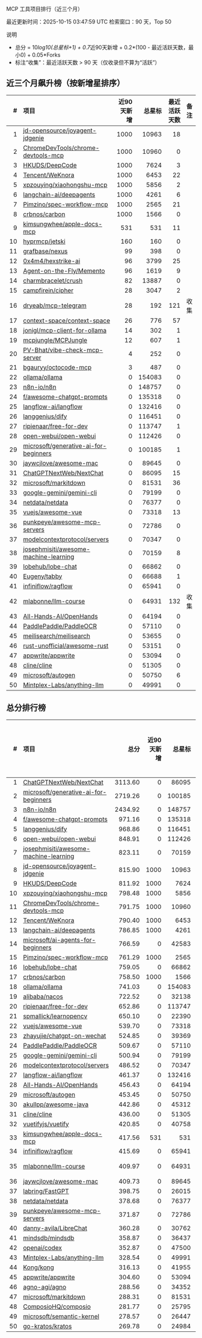 MCP 工具项目排行（近三个月）

最近更新时间：2025-10-15 03:47:59 UTC
检索窗口：90 天，Top 50

说明
- 总分 = 10*log10(总星标+1) + 0.7*近90天新增 + 0.2*(100 - 最近活跃天数，最小0) + 0.05*Forks
- 标注“收集”：最近活跃天数 > 90 天（仅收录但不算为“活跃”）

## 近三个月飙升榜（按新增星排序）
| # | 项目 | 近90天新增 | 总星标 | 最近活跃天数 | 备注 |
|---:|:-----|-----------:|-------:|------------:|:-----|
| 1 | [jd-opensource/joyagent-jdgenie](https://github.com/jd-opensource/joyagent-jdgenie) | 1000 | 10963 | 18 |  |
| 2 | [ChromeDevTools/chrome-devtools-mcp](https://github.com/ChromeDevTools/chrome-devtools-mcp) | 1000 | 10960 | 0 |  |
| 3 | [HKUDS/DeepCode](https://github.com/HKUDS/DeepCode) | 1000 | 7624 | 3 |  |
| 4 | [Tencent/WeKnora](https://github.com/Tencent/WeKnora) | 1000 | 6453 | 22 |  |
| 5 | [xpzouying/xiaohongshu-mcp](https://github.com/xpzouying/xiaohongshu-mcp) | 1000 | 5856 | 2 |  |
| 6 | [langchain-ai/deepagents](https://github.com/langchain-ai/deepagents) | 1000 | 4261 | 6 |  |
| 7 | [Pimzino/spec-workflow-mcp](https://github.com/Pimzino/spec-workflow-mcp) | 1000 | 2565 | 21 |  |
| 8 | [crbnos/carbon](https://github.com/crbnos/carbon) | 1000 | 1566 | 0 |  |
| 9 | [kimsungwhee/apple-docs-mcp](https://github.com/kimsungwhee/apple-docs-mcp) | 531 | 531 | 11 |  |
| 10 | [hyprmcp/jetski](https://github.com/hyprmcp/jetski) | 160 | 160 | 0 |  |
| 11 | [grafbase/nexus](https://github.com/grafbase/nexus) | 99 | 398 | 0 |  |
| 12 | [0x4m4/hexstrike-ai](https://github.com/0x4m4/hexstrike-ai) | 96 | 3799 | 25 |  |
| 13 | [Agent-on-the-Fly/Memento](https://github.com/Agent-on-the-Fly/Memento) | 96 | 1619 | 9 |  |
| 14 | [charmbracelet/crush](https://github.com/charmbracelet/crush) | 82 | 13887 | 0 |  |
| 15 | [campfirein/cipher](https://github.com/campfirein/cipher) | 28 | 3047 | 2 |  |
| 16 | [dryeab/mcp-telegram](https://github.com/dryeab/mcp-telegram) | 28 | 192 | 121 | 收集 |
| 17 | [context-space/context-space](https://github.com/context-space/context-space) | 26 | 776 | 57 |  |
| 18 | [jonigl/mcp-client-for-ollama](https://github.com/jonigl/mcp-client-for-ollama) | 14 | 302 | 1 |  |
| 19 | [mcpjungle/MCPJungle](https://github.com/mcpjungle/MCPJungle) | 12 | 607 | 1 |  |
| 20 | [PV-Bhat/vibe-check-mcp-server](https://github.com/PV-Bhat/vibe-check-mcp-server) | 4 | 252 | 0 |  |
| 21 | [bgauryy/octocode-mcp](https://github.com/bgauryy/octocode-mcp) | 3 | 487 | 0 |  |
| 22 | [ollama/ollama](https://github.com/ollama/ollama) | 0 | 154083 | 0 |  |
| 23 | [n8n-io/n8n](https://github.com/n8n-io/n8n) | 0 | 148757 | 0 |  |
| 24 | [f/awesome-chatgpt-prompts](https://github.com/f/awesome-chatgpt-prompts) | 0 | 135318 | 0 |  |
| 25 | [langflow-ai/langflow](https://github.com/langflow-ai/langflow) | 0 | 132416 | 0 |  |
| 26 | [langgenius/dify](https://github.com/langgenius/dify) | 0 | 116451 | 0 |  |
| 27 | [ripienaar/free-for-dev](https://github.com/ripienaar/free-for-dev) | 0 | 113747 | 1 |  |
| 28 | [open-webui/open-webui](https://github.com/open-webui/open-webui) | 0 | 112426 | 0 |  |
| 29 | [microsoft/generative-ai-for-beginners](https://github.com/microsoft/generative-ai-for-beginners) | 0 | 100185 | 1 |  |
| 30 | [jaywcjlove/awesome-mac](https://github.com/jaywcjlove/awesome-mac) | 0 | 89645 | 0 |  |
| 31 | [ChatGPTNextWeb/NextChat](https://github.com/ChatGPTNextWeb/NextChat) | 0 | 86095 | 15 |  |
| 32 | [microsoft/markitdown](https://github.com/microsoft/markitdown) | 0 | 81531 | 36 |  |
| 33 | [google-gemini/gemini-cli](https://github.com/google-gemini/gemini-cli) | 0 | 79199 | 0 |  |
| 34 | [netdata/netdata](https://github.com/netdata/netdata) | 0 | 76377 | 0 |  |
| 35 | [vuejs/awesome-vue](https://github.com/vuejs/awesome-vue) | 0 | 73318 | 13 |  |
| 36 | [punkpeye/awesome-mcp-servers](https://github.com/punkpeye/awesome-mcp-servers) | 0 | 72786 | 0 |  |
| 37 | [modelcontextprotocol/servers](https://github.com/modelcontextprotocol/servers) | 0 | 70347 | 0 |  |
| 38 | [josephmisiti/awesome-machine-learning](https://github.com/josephmisiti/awesome-machine-learning) | 0 | 70159 | 8 |  |
| 39 | [lobehub/lobe-chat](https://github.com/lobehub/lobe-chat) | 0 | 66862 | 0 |  |
| 40 | [Eugeny/tabby](https://github.com/Eugeny/tabby) | 0 | 66688 | 1 |  |
| 41 | [infiniflow/ragflow](https://github.com/infiniflow/ragflow) | 0 | 65941 | 0 |  |
| 42 | [mlabonne/llm-course](https://github.com/mlabonne/llm-course) | 0 | 64931 | 132 | 收集 |
| 43 | [All-Hands-AI/OpenHands](https://github.com/All-Hands-AI/OpenHands) | 0 | 64194 | 0 |  |
| 44 | [PaddlePaddle/PaddleOCR](https://github.com/PaddlePaddle/PaddleOCR) | 0 | 57110 | 0 |  |
| 45 | [meilisearch/meilisearch](https://github.com/meilisearch/meilisearch) | 0 | 53655 | 0 |  |
| 46 | [rust-unofficial/awesome-rust](https://github.com/rust-unofficial/awesome-rust) | 0 | 53151 | 0 |  |
| 47 | [appwrite/appwrite](https://github.com/appwrite/appwrite) | 0 | 53094 | 0 |  |
| 48 | [cline/cline](https://github.com/cline/cline) | 0 | 51305 | 0 |  |
| 49 | [microsoft/autogen](https://github.com/microsoft/autogen) | 0 | 50750 | 6 |  |
| 50 | [Mintplex-Labs/anything-llm](https://github.com/Mintplex-Labs/anything-llm) | 0 | 49991 | 0 |  |


## 总分排行榜
| # | 项目 | 总分 | 近90天新增 | 总星标 | Forks | 最近活跃天数 | 备注 |
|---:|:-----|----:|-----------:|-------:|------:|------------:|:-----|
| 1 | [ChatGPTNextWeb/NextChat](https://github.com/ChatGPTNextWeb/NextChat) | 3113.60 | 0 | 86095 | 60945 | 15 |  |
| 2 | [microsoft/generative-ai-for-beginners](https://github.com/microsoft/generative-ai-for-beginners) | 2719.26 | 0 | 100185 | 52989 | 1 |  |
| 3 | [n8n-io/n8n](https://github.com/n8n-io/n8n) | 2434.92 | 0 | 148757 | 47264 | 0 |  |
| 4 | [f/awesome-chatgpt-prompts](https://github.com/f/awesome-chatgpt-prompts) | 971.16 | 0 | 135318 | 17997 | 0 |  |
| 5 | [langgenius/dify](https://github.com/langgenius/dify) | 968.86 | 0 | 116451 | 17964 | 0 |  |
| 6 | [open-webui/open-webui](https://github.com/open-webui/open-webui) | 848.91 | 0 | 112426 | 15568 | 0 |  |
| 7 | [josephmisiti/awesome-machine-learning](https://github.com/josephmisiti/awesome-machine-learning) | 823.11 | 0 | 70159 | 15125 | 8 |  |
| 8 | [jd-opensource/joyagent-jdgenie](https://github.com/jd-opensource/joyagent-jdgenie) | 815.90 | 1000 | 10963 | 1182 | 18 |  |
| 9 | [HKUDS/DeepCode](https://github.com/HKUDS/DeepCode) | 811.92 | 1000 | 7624 | 1074 | 3 |  |
| 10 | [xpzouying/xiaohongshu-mcp](https://github.com/xpzouying/xiaohongshu-mcp) | 798.48 | 1000 | 5856 | 824 | 2 |  |
| 11 | [ChromeDevTools/chrome-devtools-mcp](https://github.com/ChromeDevTools/chrome-devtools-mcp) | 791.75 | 1000 | 10960 | 627 | 0 |  |
| 12 | [Tencent/WeKnora](https://github.com/Tencent/WeKnora) | 790.40 | 1000 | 6453 | 734 | 22 |  |
| 13 | [langchain-ai/deepagents](https://github.com/langchain-ai/deepagents) | 786.85 | 1000 | 4261 | 635 | 6 |  |
| 14 | [microsoft/ai-agents-for-beginners](https://github.com/microsoft/ai-agents-for-beginners) | 766.59 | 0 | 42583 | 14018 | 3 |  |
| 15 | [Pimzino/spec-workflow-mcp](https://github.com/Pimzino/spec-workflow-mcp) | 761.29 | 1000 | 2565 | 228 | 21 |  |
| 16 | [lobehub/lobe-chat](https://github.com/lobehub/lobe-chat) | 759.05 | 0 | 66862 | 13816 | 0 |  |
| 17 | [crbnos/carbon](https://github.com/crbnos/carbon) | 758.50 | 1000 | 1566 | 131 | 0 |  |
| 18 | [ollama/ollama](https://github.com/ollama/ollama) | 741.03 | 0 | 154083 | 13383 | 0 |  |
| 19 | [alibaba/nacos](https://github.com/alibaba/nacos) | 722.52 | 0 | 32138 | 13153 | 1 |  |
| 20 | [ripienaar/free-for-dev](https://github.com/ripienaar/free-for-dev) | 652.86 | 0 | 113747 | 11650 | 1 |  |
| 21 | [spmallick/learnopencv](https://github.com/spmallick/learnopencv) | 650.10 | 0 | 22390 | 11732 | 0 |  |
| 22 | [vuejs/awesome-vue](https://github.com/vuejs/awesome-vue) | 539.70 | 0 | 73318 | 9473 | 13 |  |
| 23 | [zhayujie/chatgpt-on-wechat](https://github.com/zhayujie/chatgpt-on-wechat) | 524.85 | 0 | 39369 | 9450 | 68 |  |
| 24 | [PaddlePaddle/PaddleOCR](https://github.com/PaddlePaddle/PaddleOCR) | 509.67 | 0 | 57110 | 8842 | 0 |  |
| 25 | [google-gemini/gemini-cli](https://github.com/google-gemini/gemini-cli) | 500.94 | 0 | 79199 | 8639 | 0 |  |
| 26 | [modelcontextprotocol/servers](https://github.com/modelcontextprotocol/servers) | 486.52 | 0 | 70347 | 8361 | 0 |  |
| 27 | [langflow-ai/langflow](https://github.com/langflow-ai/langflow) | 461.37 | 0 | 132416 | 7803 | 0 |  |
| 28 | [All-Hands-AI/OpenHands](https://github.com/All-Hands-AI/OpenHands) | 456.43 | 0 | 64194 | 7767 | 0 |  |
| 29 | [microsoft/autogen](https://github.com/microsoft/autogen) | 453.45 | 0 | 50750 | 7752 | 6 |  |
| 30 | [akullpp/awesome-java](https://github.com/akullpp/awesome-java) | 442.86 | 0 | 45312 | 7546 | 5 |  |
| 31 | [cline/cline](https://github.com/cline/cline) | 436.00 | 0 | 51305 | 7378 | 0 |  |
| 32 | [vuetifyjs/vuetify](https://github.com/vuetifyjs/vuetify) | 420.85 | 0 | 40758 | 7095 | 0 |  |
| 33 | [kimsungwhee/apple-docs-mcp](https://github.com/kimsungwhee/apple-docs-mcp) | 417.56 | 531 | 531 | 16 | 11 |  |
| 34 | [infiniflow/ragflow](https://github.com/infiniflow/ragflow) | 415.69 | 0 | 65941 | 6950 | 0 |  |
| 35 | [mlabonne/llm-course](https://github.com/mlabonne/llm-course) | 409.97 | 0 | 64931 | 7237 | 132 | 收集 |
| 36 | [jaywcjlove/awesome-mac](https://github.com/jaywcjlove/awesome-mac) | 409.73 | 0 | 89645 | 6804 | 0 |  |
| 37 | [labring/FastGPT](https://github.com/labring/FastGPT) | 398.75 | 0 | 26015 | 6692 | 0 |  |
| 38 | [netdata/netdata](https://github.com/netdata/netdata) | 378.68 | 0 | 76377 | 6197 | 0 |  |
| 39 | [punkpeye/awesome-mcp-servers](https://github.com/punkpeye/awesome-mcp-servers) | 371.87 | 0 | 72786 | 6065 | 0 |  |
| 40 | [danny-avila/LibreChat](https://github.com/danny-avila/LibreChat) | 360.28 | 0 | 30762 | 5916 | 2 |  |
| 41 | [mindsdb/mindsdb](https://github.com/mindsdb/mindsdb) | 358.87 | 0 | 36437 | 5865 | 0 |  |
| 42 | [openai/codex](https://github.com/openai/codex) | 352.87 | 0 | 47500 | 5722 | 0 |  |
| 43 | [Mintplex-Labs/anything-llm](https://github.com/Mintplex-Labs/anything-llm) | 328.54 | 0 | 49991 | 5231 | 0 |  |
| 44 | [Kong/kong](https://github.com/Kong/kong) | 316.13 | 0 | 41955 | 5002 | 1 |  |
| 45 | [appwrite/appwrite](https://github.com/appwrite/appwrite) | 304.60 | 0 | 53094 | 4747 | 0 |  |
| 46 | [agno-agi/agno](https://github.com/agno-agi/agno) | 288.56 | 0 | 34352 | 4464 | 0 |  |
| 47 | [microsoft/markitdown](https://github.com/microsoft/markitdown) | 288.31 | 0 | 81531 | 4528 | 36 |  |
| 48 | [ComposioHQ/composio](https://github.com/ComposioHQ/composio) | 281.77 | 0 | 25795 | 4357 | 1 |  |
| 49 | [microsoft/semantic-kernel](https://github.com/microsoft/semantic-kernel) | 278.57 | 0 | 26447 | 4287 | 0 |  |
| 50 | [go-kratos/kratos](https://github.com/go-kratos/kratos) | 269.78 | 0 | 24984 | 4116 | 0 |  |
